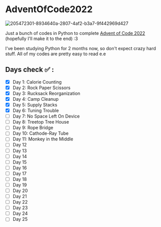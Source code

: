 # AdventOfCode2022

![205472301-8934640a-2807-4af2-b3a7-9f442969d427](https://user-images.githubusercontent.com/98063377/207004258-dfed56ca-2ba1-4810-82b2-25236e79f79b.png)

Just a bunch of codes in Python to complete [Advent of Code 2022](https://adventofcode.com) (hopefully I'll make it to the end) :3

I've been studying Python for 2 months now, so don't expect crazy hard stuff. All of my codes are pretty easy to read e.e

## Days check ✅ :

- [x] Day 1: Calorie Counting 
- [x] Day 2: Rock Paper Scissors 
- [x] Day 3: Rucksack Reorganization 
- [x] Day 4: Camp Cleanup 
- [x] Day 5: Supply Stacks 
- [x] Day 6: Tuning Trouble 
- [ ] Day 7: No Space Left On Device 
- [ ] Day 8: Treetop Tree House 
- [ ] Day 9: Rope Bridge 
- [ ] Day 10: Cathode-Ray Tube
- [ ] Day 11: Monkey in the Middle
- [ ] Day 12
- [ ] Day 13
- [ ] Day 14
- [ ] Day 15
- [ ] Day 16
- [ ] Day 17
- [ ] Day 18
- [ ] Day 19
- [ ] Day 20
- [ ] Day 21
- [ ] Day 22
- [ ] Day 23
- [ ] Day 24
- [ ] Day 25
